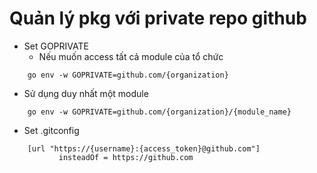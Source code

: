 # Quản lý pkg với private repo github

* Set GOPRIVATE
  * Nếu muốn access tất cả module của tổ chức
```
    go env -w GOPRIVATE=github.com/{organization}
``` 
  * Sử dụng duy nhất một module
```
    go env -w GOPRIVATE=github.com/{organization}/{module_name}
``` 

* Set .gitconfig
```
    [url "https://{username}:{access_token}@github.com"]
           insteadOf = https://github.com
```